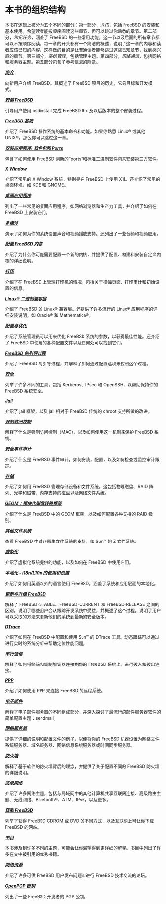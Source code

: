 # 本书的组织结构

本书在逻辑上被分为五个不同的部分：第一部分，*入门*，包括 FreeBSD 的安装和基本使用。希望读者能按顺序阅读这些章节，但可以跳过你熟悉的章节。第二部分，*常见任务*，涵盖了 FreeBSD 的一些常用功能。这一节以及后面的所有章节都可以不按顺序阅读。每一章的开头都有一个简洁的概述，说明了这一章的内容和读者应该已知的内容。这样做的目的是让普通读者能够跳过这些已知章节，找到感兴趣的章节。第三部分，*系统管理*，包括管理主题。第四部分，*网络通信*，包括网络和服务器主题。第五部分包含了参考信息的附录。

***[简介](https://docs.freebsd.org/en/books/handbook/introduction/index.html#introduction)***

向新用户介绍 FreeBSD。其概述了 FreeBSD 项目的历史，它的目标和开发模式。

***[安装 FreeBSD](https://docs.freebsd.org/en/books/handbook/bsdinstall/index.html#bsdinstall)***

引导用户使用 bsdinstall 完成 FreeBSD 9.x 及以后版本的整个安装过程。

***[FreeBSD 基础](https://docs.freebsd.org/en/books/handbook/bsdinstall/index.html#bsdinstall)***

介绍了 FreeBSD 操作系统的基本命令和功能。如果你熟悉 Linux® 或其他 UNIX®，那么你可以跳过这一章。

***[安装应用程序: 软件包和 Ports](https://docs.freebsd.org/en/books/handbook/ports/index.html#ports)***

包含了如何使用 FreeBSD 创新的“ports”和标准二进制软件包来安装第三方软件。

***[X Window](https://docs.freebsd.org/en/books/handbook/x11/index.html#x11)***

介绍了常见的 X Window 系统，特别是在 FreeBSD 上使用 X11。还介绍了常见的桌面环境，如 KDE 和 GNOME。

***[桌面应用程序](https://docs.freebsd.org/en/books/handbook/desktop/index.html#desktop)***

列出了一些常见的桌面应用程序，如网络浏览器和生产力工具，并介绍了如何在 FreeBSD 上安装它们。

***[多媒体](https://docs.freebsd.org/en/books/handbook/multimedia/index.html#multimedia)***

演示了如何为你的系统设置声音和视频播放支持。还列出了一些音频和视频应用。

***[配置 FreeBSD 内核](https://docs.freebsd.org/en/books/handbook/kernelconfig/index.html#kernelconfig)***

介绍了为什么你可能需要配置一个新的内核，并提供了配置、构建和安装自定义内核的详细说明。

***[打印](https://docs.freebsd.org/en/books/handbook/printing/index.html#printing)***

介绍了在 FreeBSD 上管理打印机的情况，包括关于横幅页面、打印审计和初始设置的信息。

***[Linux® 二进制兼容层](https://docs.freebsd.org/en/books/handbook/linuxemu/index.html#linuxemu)***

介绍了 FreeBSD 的 Linux® 兼容层。还提供了许多流行的 Linux® 应用程序的详细安装说明，如 Oracle® 和 Mathematica®。

***[配置与优化](https://docs.freebsd.org/en/books/handbook/config/index.html#config-tuning)***

介绍了系统管理员可以用来优化 FreeBSD 系统的参数，以获得最佳性能。还介绍了 FreeBSD 中使用的各种配置文件以及在何处可以找到它们。

***[FreeBSD 的引导过程](https://docs.freebsd.org/en/books/handbook/boot/index.html#boot)***

介绍了 FreeBSD 的引导过程，并解释了如何通过配置选项来控制这个过程。

***[安全](https://docs.freebsd.org/en/books/handbook/security/index.html#security)***

列举了许多不同的工具，包括 Kerberos、IPsec 和 OpenSSH，以帮助保持你的 FreeBSD 系统安全。

***[Jail](https://docs.freebsd.org/en/books/handbook/jails/index.html#jails)***

介绍了 jail 框架，以及 jail 相对于 FreeBSD 传统的 chroot 支持所做的改进。

***[强制访问控制](https://docs.freebsd.org/en/books/handbook/mac/index.html#mac)***

解释了什么是强制访问控制（MAC），以及如何使用这一机制来保护 FreeBSD 系统。

***[安全事件审计](https://docs.freebsd.org/en/books/handbook/audit/index.html#audit)***

介绍了什么是 FreeBSD 事件审计，如何安装，配置，以及如何检查或监控审计跟踪。

***[存储](https://docs.freebsd.org/en/books/handbook/disks/index.html#disks)***

介绍了如何用 FreeBSD 管理存储设备和文件系统。这包括物理磁盘、RAID 阵列、光学和磁带、内存支持的磁盘以及网络文件系统。

***[GEOM：模块化磁盘转换框架](https://docs.freebsd.org/en/books/handbook/geom/index.html#geom)***

介绍了什么是 FreeBSD 中的 GEOM 框架，以及如何配置各种支持的 RAID 级别。

***[其他文件系统](https://docs.freebsd.org/en/books/handbook/filesystems/index.html#filesystems)***

查看 FreeBSD 中对非原生文件系统的支持，如 Sun™ 的 Z 文件系统。

***[虚拟化](https://docs.freebsd.org/en/books/handbook/virtualization/index.html#virtualization)***

介绍了虚拟化系统提供的功能，以及如何在 FreeBSD 中使用它们。

***[本地化 - i18n/L10n 的使用和设置](https://docs.freebsd.org/en/books/handbook/l10n/index.html#l10n)***

介绍了如何用英语以外的语言使用 FreeBSD。涵盖了系统和应用层面的本地化。

***[更新与升级 FreeBSD](https://docs.freebsd.org/en/books/handbook/cutting-edge/index.html#updating-upgrading)***

解释了 FreeBSD-STABLE、FreeBSD-CURRENT 和 FreeBSD-RELEASE 之间的区别。说明了哪些用户会从跟踪开发系统中受益，并概述了这个过程。说明了用户可以采取的方法来更新他们的系统到最新的安全版本。

***[DTrace](https://docs.freebsd.org/en/books/handbook/dtrace/index.html#dtrace)***

介绍了如何在 FreeBSD 中配置和使用 Sun™ 的 DTrace 工具。动态跟踪可以通过进行实时的系统分析来帮助定位性能问题。

***[串行通信](https://docs.freebsd.org/en/books/handbook/serialcomms/index.html#serialcomms)***

解释了如何将终端和调制解调器连接到你的 FreeBSD 系统上，进行拨入和拨出连接。

***[PPP](https://docs.freebsd.org/en/books/handbook/ppp-and-slip/index.html#ppp-and-slip)***

介绍了如何使用 PPP 来连接 FreeBSD 的远程系统。

***[电子邮件](https://docs.freebsd.org/en/books/handbook/mail/index.html#mail)***

解释了电子邮件服务器的不同组成部分，并深入探讨了最流行的邮件服务器软件的简单配置主题：sendmail。

***[网络服务器](https://docs.freebsd.org/en/books/handbook/network-servers/index.html#network-servers)***

提供了详细的说明和配置文件的例子，以便将你的 FreeBSD 机器设置为网络文件系统服务器、域名服务器、网络信息系统服务器或时间同步服务器。

***[防火墙](https://docs.freebsd.org/en/books/handbook/firewalls/index.html#firewalls)***

解释了基于软件的防火墙背后的理念，并提供了关于配置不同的 FreeBSD 防火墙的详细说明。

***[高级网络](https://docs.freebsd.org/en/books/handbook/advanced-networking/index.html#advanced-networking)***

介绍了许多网络主题，包括与局域网中的其他计算机共享互联网连接、高级路由主题、无线网络、Bluetooth®、ATM、IPv6，以及更多。

***[获取 FreeBSD](https://docs.freebsd.org/en/books/handbook/mirrors/index.html#mirrors)***

列举了获得 FreeBSD CDROM 或 DVD 的不同方式，以及互联网上可让你下载 FreeBSD 的网站。

***[书目](https://docs.freebsd.org/en/books/handbook/bibliography/index.html#bibliography)***

本书涉及到许多不同的主题，可能会让你渴望得到更详细的解释。书目中列出了许多在文中被引用的优秀书籍。

***[网络资源](https://docs.freebsd.org/en/books/handbook/eresources/index.html#eresources)***

介绍了许多可供 FreeBSD 用户发布问题和进行 FreeBSD 技术交流的论坛。

***[OpenPGP 密钥](https://docs.freebsd.org/en/books/handbook/pgpkeys/index.html#pgpkeys)***

列出了一些 FreeBSD 开发者的 PGP 公钥。
